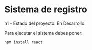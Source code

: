 <h1> Sistema de registro </h1>h1
- Estado del proyecto: En Desarrollo

Para ejecutar el sistema debes poner:

```npm install react ```
